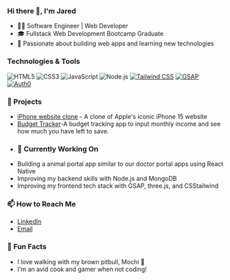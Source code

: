 ### Hi there 👋, I'm Jared
- 🧑‍💻 Software Engineer | Web Developer
- 🎓 Fullstack Web Development Bootcamp Graduate
- 🚀 Passionate about building web apps and learning new technologies
### Technologies & Tools
![HTML5](https://img.shields.io/badge/-HTML5-E34F26?style=flat&logo=html5&logoColor=white)
![CSS3](https://img.shields.io/badge/-CSS3-1572B6?style=flat&logo=css3&logoColor=white)
![JavaScript](https://img.shields.io/badge/-JavaScript-F7DF1E?style=flat&logo=javascript&logoColor=black)
![Node.js](https://img.shields.io/badge/-Node.js-339933?style=flat&logo=node.js&logoColor=white)
[![Tailwind CSS](https://img.shields.io/badge/-Tailwind%20CSS-06B6D4?style=flat&logo=tailwindcss&logoColor=white)](https://tailwindcss.com/)
[![GSAP](https://img.shields.io/badge/-GSAP-88CE02?style=flat&logo=greensock&logoColor=white)](https://greensock.com/gsap/)
[![Auth0](https://img.shields.io/badge/-Auth0-EB5424?style=flat&logo=auth0&logoColor=white)](https://auth0.com/)

### 🚀 Projects
- [iPhone website clone](https://iphone.0jsnipes.com/) - A clone of Apple's iconic iPhone 15 website 
- [Budget Tracker](https://budget-tracker.0jsnipes.com/)-A budget tracking app to input monthly income and see how much you have left to save.
- ### 🔧 Currently Working On
- Building a animal portal app similar to our doctor portal apps using React Native
- Improving my backend skills with Node.js and MongoDB
- Improving my frontend tech stack with GSAP, three.js, and CSStailwind
### 📫 How to Reach Me
- [LinkedIn](https://www.linkedin.com/in/0jsnipes/)
- [Email](jared.c.snipes@gmail.com)
### 🌟 Fun Facts
- I love walking with my brown pitbull, Mochi 🐾
- I'm an avid cook and gamer when not coding!




<!--
**0Jsnipes/0Jsnipes** is a ✨ _special_ ✨ repository because its `README.md` (this file) appears on your GitHub profile.

Here are some ideas to get you started:

- 🔭 I’m currently working on ...
- 🌱 I’m currently learning ...
- 👯 I’m looking to collaborate on ...
- 🤔 I’m looking for help with ...
- 💬 Ask me about ...
- 📫 How to reach me: ...
- 😄 Pronouns: ...
- ⚡ Fun fact: ...
-->
